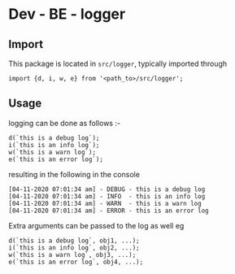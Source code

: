 # Dev - BE - logger

## Import

This package is located in `src/logger`, typically imported through

```text
import {d, i, w, e} from '<path_to>/src/logger';
```

## Usage

logging can be done as follows :-

```text
d(`this is a debug log`);
i(`this is an info log`);
w(`this is a warn log`);
e(`this is an error log`);
```

resulting in the following in the console

```text
[04-11-2020 07:01:34 am] - DEBUG - this is a debug log
[04-11-2020 07:01:34 am] - INFO  - this is an info log
[04-11-2020 07:01:34 am] - WARN  - this is a warn log
[04-11-2020 07:01:34 am] - ERROR - this is an error log
```

Extra arguments can be passed to the log as well eg

```text
d(`this is a debug log`, obj1, ...);
i(`this is an info log`, obj2, ...);
w(`this is a warn log`, obj3, ...);
e(`this is an error log`, obj4, ...);
```



